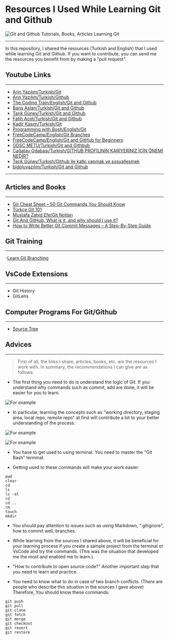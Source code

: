 # Resources I Used While Learning Git and Github
![Git and Github Tutorials, Books, Articles Learning Git](https://user-images.githubusercontent.com/81633103/159122980-f0304907-960a-4bf2-89c4-2f12504162d5.png)

---

In this repository, I shared the resources (Turkish and English) that I used while learning Git and Github. If you want to contribute, you can send me the resources you benefit from by making a "pull request".

## Youtube Links
---

- [Arin Yazılım/Turkish/Git](https://www.youtube.com/watch?v=SX8bHqXt8ws)
- [Arin Yazılım/Turkish/Github](https://www.youtube.com/watch?v=ihoPT325jyk)
- [The Coding Train/English/Git and Github](https://www.youtube.com/playlist?list=PLRqwX-V7Uu6ZF9C0YMKuns9sLDzK6zoiV)
- [Barış Aslan/Turkish/Git and Github](https://www.youtube.com/watch?v=rWG70T7fePg&list=PLPrHLaayVkhnNstGIzQcxxnj6VYvsHBHy)
- [Tarık Güney/Turkish/Git and Github](https://www.youtube.com/watch?v=qErVX17vbzU&list=PL_Z0TaFYSF3IqQKPOmbigAOVMMlZ2yU4K)
- [Fatih Acet/Turkish/Git and Github](https://www.youtube.com/watch?v=OAvYk9-i1y0)
- [Kadir Kasım/Turkish/Git](https://www.youtube.com/watch?v=uncrCoLiq-g&list=PLHN6JcK509bOrevTCFrSMeAfBtuib4Gpg)
- [Programming with Bosh/English/Git](https://www.youtube.com/watch?v=8JJ101D3knE)
- [FreeCodeCamp/English/Git Branches](https://www.youtube.com/watch?v=e2IbNHi4uCI)
- [FreeCodeCamp/English/Git and GitHub for Beginners](https://www.youtube.com/watch?v=RGOj5yH7evk)
- [GDSC METU/Turkish/Git and Githbub](https://www.youtube.com/watch?v=nyIdgGD74c4)
- [Çağatay Odabaşı/Turkish/GITHUB PROFİLİNİN KARİYERİNİZ İÇİN ÖNEMİ NEDİR?](https://www.youtube.com/watch?v=9KtkX2Doxak)
- [Tarık Güney/Turkish/Github ile katkı yapmak ve sosyalleşmek](https://www.youtube.com/watch?v=_AAax7iQ6VE)
- [bidoluyazılım/Turkish/Git and Github](https://www.youtube.com/watch?v=O3KtLRmp5q4&list=PLld6WWpFK1nEhFvvYi5ts-_JoUL3wF3zz)
---
## Articles and Books
---

- [Git Cheat Sheet – 50 Git Commands You Should Know](https://www.freecodecamp.org/news/git-cheat-sheet/)
- [Türkçe Git 101](https://aliozgur.gitbooks.io/git101/content/)
- [Mustafa Zahid Efe/Git Notları](https://medium.com/@mustafazahidefe/git-notlar%C4%B1-1-4c5237fb9e19)
- [Git And GitHub. What is it, and why should I use it?](https://medium.com/@9kyuugirl/git-and-github-6f8993dc50e5)
- [How to Write Better Git Commit Messages – A Step-By-Step Guide](https://www.freecodecamp.org/news/how-to-write-better-git-commit-messages/)
## Git Training
---

-[Learn Git Branching](https://learngitbranching.js.org/)



## VsCode Extensions
---

- Git History
- GitLens



## Computer Programs For Git/Github
---

- [Source Tree](https://www.sourcetreeapp.com/)




## Advices
---

> First of all, the links I share, articles, books, etc. are the resources I work with.
In summary, the recommendations I can give are as follows:
>
- The first thing you need to do is understand the logic of Git. If you understand why commands such as commit, add are done, it will be easier for you to learn. 

![For example](https://miro.medium.com/max/700/0*InGbmTApX_UOIA9x.png)

- In particular, learning the concepts such as "working directory, staging area, local repo, remote repo" at first will contribute a lot to your better understanding of the process.

![For example](https://res.cloudinary.com/practicaldev/image/fetch/s--M_fHUEqA--/c_limit%2Cf_auto%2Cfl_progressive%2Cq_auto%2Cw_880/https://thepracticaldev.s3.amazonaws.com/i/128hsgntnsu9bww0y8sz.png)

![For example](https://serkankaya.net/wp-content/uploads/2019/02/gitworkflow.png)

- You have to get used to using terminal. You need to master the "Git Bash" terminal.

- Getting used to these commands will make your work easier:

```
pwd
clear
cd
ls
ls -al
cd
cd ..
rm
touch
mkdir

```
- You should pay attention to issues such as using Markdown, ".gitignore", how to commit well, branches.

- While learning from the sources I shared above, it will be beneficial for your learning process if you create a sample project from the terminal or VsCode and try the commands. (This was the situation that developed me the most and enabled me to learn.)

- "How to contribute to open source code?" Another important step that you need to learn and practice.

- You need to know what to do in case of two branch conflicts. (There are people who describe this situation in the sources I gave above) Therefore, You should know these commands:

```
git push
git pull
git clone
git fetch
git merge
git checkout
git revert
git restore

```

